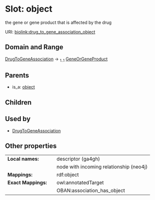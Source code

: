 
# Slot: object


the gene or gene product that is affected by the drug

URI: [biolink:drug_to_gene_association_object](https://w3id.org/biolink/vocab/drug_to_gene_association_object)


## Domain and Range

[DrugToGeneAssociation](DrugToGeneAssociation.md) &#8594;  <sub>1..1</sub> [GeneOrGeneProduct](GeneOrGeneProduct.md)

## Parents

 *  is_a: [object](object.md)

## Children


## Used by

 * [DrugToGeneAssociation](DrugToGeneAssociation.md)

## Other properties

|  |  |  |
| --- | --- | --- |
| **Local names:** | | descriptor (ga4gh) |
|  | | node with incoming relationship (neo4j) |
| **Mappings:** | | rdf:object |
| **Exact Mappings:** | | owl:annotatedTarget |
|  | | OBAN:association_has_object |

